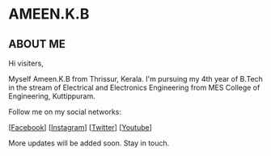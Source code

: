 # AMEEN.K.B

## ABOUT ME
Hi visiters,

Myself Ameen.K.B from Thrissur, Kerala. I'm pursuing my 4th year of B.Tech in the stream of Electrical and Electronics Engineering from MES College of Engineering, Kuttippuram.

Follow me on my social networks:

[[Facebook](https://facebook.com/ameintruztmi)]  [[Instagram](https://www.instagram.com/ameintruztmi)]  [[Twitter](https://twitter.com/AmeinTruztme)] [[Youtube](https://www.youtube.com/channel/UCh27FNyx4hxOgZCwAtZgn8g?view_as=subscriber)]

More updates will be added soon. Stay in touch.
